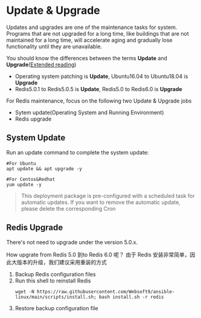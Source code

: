 # Update & Upgrade

Updates and upgrades are one of the maintenance tasks for system. Programs that are not upgraded for a long time, like buildings that are not maintained for a long time, will accelerate aging and gradually lose functionality until they are unavailable.

You should know the differences between the terms **Update** and **Upgrade**([Extended reading](https://support.websoft9.com/docs/faq/tech-upgrade.html#update-vs-upgrade))
- Operating system patching is **Update**, Ubuntu16.04 to Ubuntu18.04 is **Upgrade**
- Redis5.0.1 to Redis5.0.5 is **Update**, Redis5.0 to Redis6.0 is **Upgrade**

For Redis maintenance, focus on the following two Update & Upgrade jobs

- Sytem update(Operating System and Running Environment) 
- Redis upgrade 

## System Update

Run an update command to complete the system update:

``` shell
#For Ubuntu
apt update && apt upgrade -y

#For Centos&Redhat
yum update -y
```
> This deployment package is pre-configured with a scheduled task for automatic updates. If you want to remove the automatic update, please delete the corresponding Cron

## Redis Upgrade

There's not need to upgrade under the version 5.0.x. 

How upgrate from Redis 5.0  到to Redis 6.0 呢？ 由于 Redis 安装非常简单，因此大版本的升级，我们建议采用重装的方式

1. Backup Redis configuration files
2. Run this shell to reinstall Redis
   ```
   wget -N https://raw.githubusercontent.com/Websoft9/ansible-linux/main/scripts/install.sh; bash install.sh -r redis
   ```
3. Restore backup configuration file
